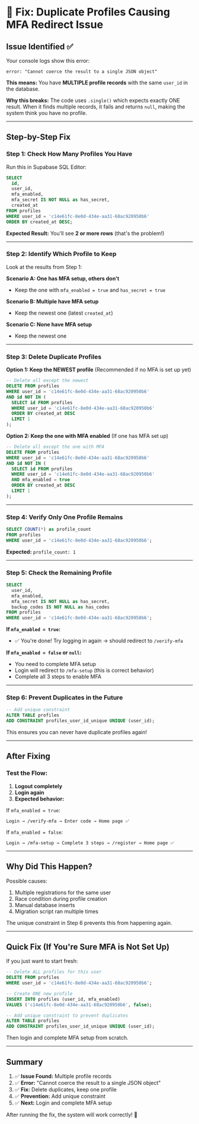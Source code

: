 # 🔧 Fix: Duplicate Profiles Causing MFA Redirect Issue

## Issue Identified ✅

Your console logs show this error:
```
error: "Cannot coerce the result to a single JSON object"
```

**This means:** You have **MULTIPLE profile records** with the same `user_id` in the database.

**Why this breaks:** The code uses `.single()` which expects exactly ONE result. When it finds multiple records, it fails and returns `null`, making the system think you have no profile.

---

## Step-by-Step Fix

### Step 1: Check How Many Profiles You Have

Run this in Supabase SQL Editor:

```sql
SELECT 
  id,
  user_id,
  mfa_enabled,
  mfa_secret IS NOT NULL as has_secret,
  created_at
FROM profiles
WHERE user_id = 'c14e61fc-8e0d-434e-aa31-68ac920950b6'
ORDER BY created_at DESC;
```

**Expected Result:** You'll see **2 or more rows** (that's the problem!)

---

### Step 2: Identify Which Profile to Keep

Look at the results from Step 1:

**Scenario A: One has MFA setup, others don't**
- Keep the one with `mfa_enabled = true` and `has_secret = true`

**Scenario B: Multiple have MFA setup**
- Keep the newest one (latest `created_at`)

**Scenario C: None have MFA setup**
- Keep the newest one

---

### Step 3: Delete Duplicate Profiles

**Option 1: Keep the NEWEST profile** (Recommended if no MFA is set up yet)

```sql
-- Delete all except the newest
DELETE FROM profiles
WHERE user_id = 'c14e61fc-8e0d-434e-aa31-68ac920950b6'
AND id NOT IN (
  SELECT id FROM profiles
  WHERE user_id = 'c14e61fc-8e0d-434e-aa31-68ac920950b6'
  ORDER BY created_at DESC
  LIMIT 1
);
```

**Option 2: Keep the one with MFA enabled** (If one has MFA set up)

```sql
-- Delete all except the one with MFA
DELETE FROM profiles
WHERE user_id = 'c14e61fc-8e0d-434e-aa31-68ac920950b6'
AND id NOT IN (
  SELECT id FROM profiles
  WHERE user_id = 'c14e61fc-8e0d-434e-aa31-68ac920950b6'
  AND mfa_enabled = true
  ORDER BY created_at DESC
  LIMIT 1
);
```

---

### Step 4: Verify Only One Profile Remains

```sql
SELECT COUNT(*) as profile_count
FROM profiles
WHERE user_id = 'c14e61fc-8e0d-434e-aa31-68ac920950b6';
```

**Expected:** `profile_count: 1`

---

### Step 5: Check the Remaining Profile

```sql
SELECT 
  user_id,
  mfa_enabled,
  mfa_secret IS NOT NULL as has_secret,
  backup_codes IS NOT NULL as has_codes
FROM profiles
WHERE user_id = 'c14e61fc-8e0d-434e-aa31-68ac920950b6';
```

**If `mfa_enabled = true`:**
- ✅ You're done! Try logging in again → should redirect to `/verify-mfa`

**If `mfa_enabled = false` or `null`:**
- You need to complete MFA setup
- Login will redirect to `/mfa-setup` (this is correct behavior)
- Complete all 3 steps to enable MFA

---

### Step 6: Prevent Duplicates in the Future

```sql
-- Add unique constraint
ALTER TABLE profiles 
ADD CONSTRAINT profiles_user_id_unique UNIQUE (user_id);
```

This ensures you can never have duplicate profiles again!

---

## After Fixing

### Test the Flow:

1. **Logout completely**
2. **Login again**
3. **Expected behavior:**

If `mfa_enabled = true`:
```
Login → /verify-mfa → Enter code → Home page ✅
```

If `mfa_enabled = false`:
```
Login → /mfa-setup → Complete 3 steps → /register → Home page ✅
```

---

## Why Did This Happen?

Possible causes:
1. Multiple registrations for the same user
2. Race condition during profile creation
3. Manual database inserts
4. Migration script ran multiple times

The unique constraint in Step 6 prevents this from happening again.

---

## Quick Fix (If You're Sure MFA is Not Set Up)

If you just want to start fresh:

```sql
-- Delete ALL profiles for this user
DELETE FROM profiles
WHERE user_id = 'c14e61fc-8e0d-434e-aa31-68ac920950b6';

-- Create ONE new profile
INSERT INTO profiles (user_id, mfa_enabled)
VALUES ('c14e61fc-8e0d-434e-aa31-68ac920950b6', false);

-- Add unique constraint to prevent duplicates
ALTER TABLE profiles 
ADD CONSTRAINT profiles_user_id_unique UNIQUE (user_id);
```

Then login and complete MFA setup from scratch.

---

## Summary

1. ✅ **Issue Found:** Multiple profile records
2. ✅ **Error:** "Cannot coerce the result to a single JSON object"
3. ✅ **Fix:** Delete duplicates, keep one profile
4. ✅ **Prevention:** Add unique constraint
5. ✅ **Next:** Login and complete MFA setup

After running the fix, the system will work correctly! 🎉




